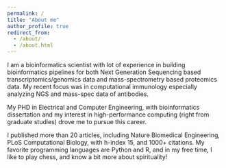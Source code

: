 ```yaml
---
permalink: /
title: "About me"
author_profile: true
redirect_from: 
  - /about/
  - /about.html
---
```


I am a bioinformatics scientist with lot of experience in building bioinformatics pipelines for both Next Generation Sequencing based transcriptomics/genomics data and mass-spectrometry based proteomics data. My recent focus was in computational immunology especially analyzing NGS and mass-spec data of antibodies.

My PHD in Electrical and Computer Engineering, with bioinformatics dissertation and my interest in high-performance computing (right from graduate studies) drove me to pursue this career. 

I published more than 20 articles, including Nature Biomedical Engineering, PLoS Computational Biology, with h-index 15, and 1000+ citations. My favorite programming languages are Python and R, and in my free time, I like to play chess, and know a bit more about spirituality!
